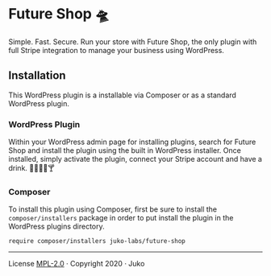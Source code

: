 # Future Shop 🛸

Simple. Fast. Secure. Run your store with Future Shop, the only plugin with full Stripe integration to manage your business using WordPress.

## Installation

This WordPress plugin is a installable via Composer or as a standard WordPress plugin.

### WordPress Plugin

Within your WordPress admin page for installing plugins, search for Future Shop and install the plugin using the built in WordPress installer. Once installed, simply activate the plugin, connect your Stripe account and have a drink. 🚰🍷🍻🍹🍸

### Composer

To install this plugin using Composer, first be sure to install the `composer/installers` package in order to put install the plugin in the WordPress plugins directory.

	require composer/installers juko-labs/future-shop

---

License [MPL-2.0](LICENSE) · Copyright 2020 · Juko
